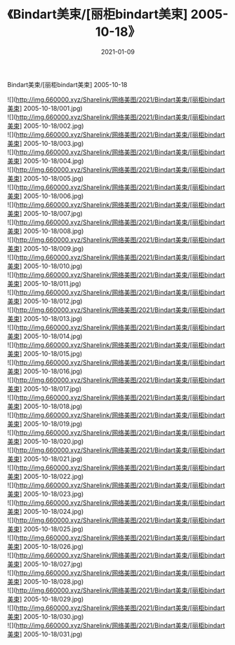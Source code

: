 ﻿---
layout: post
title:  《Bindart美束/[丽柜bindart美束] 2005-10-18》
date:   2021-01-09
img: http://img.660000.xyz/Sharelink/网络美图/2021/Bindart美束/[丽柜bindart美束] 2005-10-18/000.jpg
categories: [美女, 清纯, 唯美]
---

Bindart美束/[丽柜bindart美束] 2005-10-18

 ![](http://img.660000.xyz/Sharelink/网络美图/2021/Bindart美束/[丽柜bindart美束] 2005-10-18/001.jpg) <br>![](http://img.660000.xyz/Sharelink/网络美图/2021/Bindart美束/[丽柜bindart美束] 2005-10-18/002.jpg) <br>![](http://img.660000.xyz/Sharelink/网络美图/2021/Bindart美束/[丽柜bindart美束] 2005-10-18/003.jpg) <br>![](http://img.660000.xyz/Sharelink/网络美图/2021/Bindart美束/[丽柜bindart美束] 2005-10-18/004.jpg) <br>![](http://img.660000.xyz/Sharelink/网络美图/2021/Bindart美束/[丽柜bindart美束] 2005-10-18/005.jpg) <br>![](http://img.660000.xyz/Sharelink/网络美图/2021/Bindart美束/[丽柜bindart美束] 2005-10-18/006.jpg) <br>![](http://img.660000.xyz/Sharelink/网络美图/2021/Bindart美束/[丽柜bindart美束] 2005-10-18/007.jpg) <br>![](http://img.660000.xyz/Sharelink/网络美图/2021/Bindart美束/[丽柜bindart美束] 2005-10-18/008.jpg) <br>![](http://img.660000.xyz/Sharelink/网络美图/2021/Bindart美束/[丽柜bindart美束] 2005-10-18/009.jpg) <br>![](http://img.660000.xyz/Sharelink/网络美图/2021/Bindart美束/[丽柜bindart美束] 2005-10-18/010.jpg) <br>![](http://img.660000.xyz/Sharelink/网络美图/2021/Bindart美束/[丽柜bindart美束] 2005-10-18/011.jpg) <br>![](http://img.660000.xyz/Sharelink/网络美图/2021/Bindart美束/[丽柜bindart美束] 2005-10-18/012.jpg) <br>![](http://img.660000.xyz/Sharelink/网络美图/2021/Bindart美束/[丽柜bindart美束] 2005-10-18/013.jpg) <br>![](http://img.660000.xyz/Sharelink/网络美图/2021/Bindart美束/[丽柜bindart美束] 2005-10-18/014.jpg) <br>![](http://img.660000.xyz/Sharelink/网络美图/2021/Bindart美束/[丽柜bindart美束] 2005-10-18/015.jpg) <br>![](http://img.660000.xyz/Sharelink/网络美图/2021/Bindart美束/[丽柜bindart美束] 2005-10-18/016.jpg) <br>![](http://img.660000.xyz/Sharelink/网络美图/2021/Bindart美束/[丽柜bindart美束] 2005-10-18/017.jpg) <br>![](http://img.660000.xyz/Sharelink/网络美图/2021/Bindart美束/[丽柜bindart美束] 2005-10-18/018.jpg) <br>![](http://img.660000.xyz/Sharelink/网络美图/2021/Bindart美束/[丽柜bindart美束] 2005-10-18/019.jpg) <br>![](http://img.660000.xyz/Sharelink/网络美图/2021/Bindart美束/[丽柜bindart美束] 2005-10-18/020.jpg) <br>![](http://img.660000.xyz/Sharelink/网络美图/2021/Bindart美束/[丽柜bindart美束] 2005-10-18/021.jpg) <br>![](http://img.660000.xyz/Sharelink/网络美图/2021/Bindart美束/[丽柜bindart美束] 2005-10-18/022.jpg) <br>![](http://img.660000.xyz/Sharelink/网络美图/2021/Bindart美束/[丽柜bindart美束] 2005-10-18/023.jpg) <br>![](http://img.660000.xyz/Sharelink/网络美图/2021/Bindart美束/[丽柜bindart美束] 2005-10-18/024.jpg) <br>![](http://img.660000.xyz/Sharelink/网络美图/2021/Bindart美束/[丽柜bindart美束] 2005-10-18/025.jpg) <br>![](http://img.660000.xyz/Sharelink/网络美图/2021/Bindart美束/[丽柜bindart美束] 2005-10-18/026.jpg) <br>![](http://img.660000.xyz/Sharelink/网络美图/2021/Bindart美束/[丽柜bindart美束] 2005-10-18/027.jpg) <br>![](http://img.660000.xyz/Sharelink/网络美图/2021/Bindart美束/[丽柜bindart美束] 2005-10-18/028.jpg) <br>![](http://img.660000.xyz/Sharelink/网络美图/2021/Bindart美束/[丽柜bindart美束] 2005-10-18/029.jpg) <br>![](http://img.660000.xyz/Sharelink/网络美图/2021/Bindart美束/[丽柜bindart美束] 2005-10-18/030.jpg) <br>![](http://img.660000.xyz/Sharelink/网络美图/2021/Bindart美束/[丽柜bindart美束] 2005-10-18/031.jpg) <br>